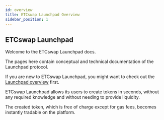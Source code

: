 ```yaml
---
id: overview
title: ETCswap Launchpad Overview
sidebar_position: 1
---
```


## ETCswap Launchpad

Welcome to the ETCswap Launchpad docs.

The pages here contain conceptual and technical documentation of the Launchpad protocol.

If you are new to ETCswap Launchpad, you might want to check out the [Launchpad overview](../launchpad/concepts/protocol-overview/how-launchpad-works) first.

ETCswap Launchpad allows its users to create tokens in seconds, without any required knowledge and without needing to provide liquidity.

The created token, which is free of charge except for gas fees, becomes instantly tradable on the platform.
